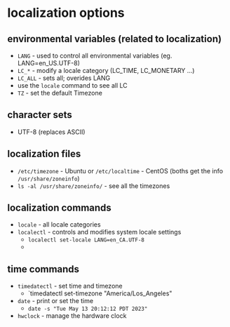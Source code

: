 # localization options

## environmental variables (related to localization) 
- `LANG` - used to control all environmental variables (eg. LANG=en_US.UTF-8)
- `LC_*` - modify a locale category (LC_TIME, LC_MONETARY ...)
- `LC_ALL` - sets all; overides LANG
- use the `locale` command to see all LC
- `TZ` - set the default Timezone

## character sets 
- UTF-8 (replaces ASCII)

## localization files
- `/etc/timezone` - Ubuntu or `/etc/localtime` - CentOS (boths get the info `/usr/share/zoneinfo`)
- `ls -al /usr/share/zoneinfo/` - see all the timezones

## localization commands
- `locale` - all locale categories
- `localectl` - controls and modifies system locale settings
  - `localectl set-locale LANG=en_CA.UTF-8`
  - 

## time commands
- `timedatectl` - set time and timezone
  - `timedatectl set-timezone "America/Los_Angeles"
- `date` - print or set the time
  - `date -s "Tue May 13 20:12:12 PDT 2023"`
- `hwclock` - manage the hardware clock


